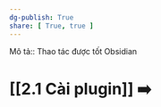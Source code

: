 ```yaml
---
dg-publish: True
share: [ True, true ]
---
```

Mô tả:: Thao tác được tốt Obsidian
# [[2.1 Cài plugin]] ➡️